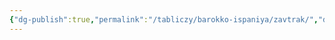 ```yaml
---
{"dg-publish":true,"permalink":"/tabliczy/barokko-ispaniya/zavtrak/","dgPassFrontmatter":true}
---
```



